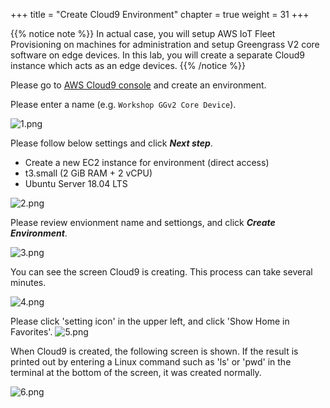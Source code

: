 +++
title = "Create Cloud9 Environment"
chapter = true
weight = 31
+++

{{% notice note %}}
In actual case, you will setup AWS IoT Fleet Provisioning on machines for administration and setup Greengrass V2 core software on edge devices.
In this lab, you will create a separate Cloud9 instance which acts as an edge devices.
{{% /notice %}}

Please go to [AWS Cloud9 console](https://console.aws.amazon.com/cloud9/home/create?region=us-east-1) and create an environment.

Please enter a name (e.g. ```Workshop GGv2 Core Device```).

![1.png](/images/2/1/1.png)

Please follow below settings and click ***Next step***.
+ Create a new EC2 instance for environment (direct access)
+ t3.small (2 GiB RAM + 2 vCPU)
+ Ubuntu Server 18.04 LTS

![2.png](/images/2/1/2.png)

Please review envionment name and settiongs, and click ***Create Environment***.

![3.png](/images/2/3.png)

You can see the screen Cloud9 is creating. This process can take several minutes.

![4.png](/images/2/4.png)


Please click 'setting icon' in the upper left, and click 'Show Home in Favorites'.
![5.png](/images/2/1/5.png)


When Cloud9 is created, the following screen is shown. If the result is printed out by entering a Linux command such as 'ls' or 'pwd' in the terminal at the bottom of the screen, it was created normally.

![6.png](/images/2/1/6.png)